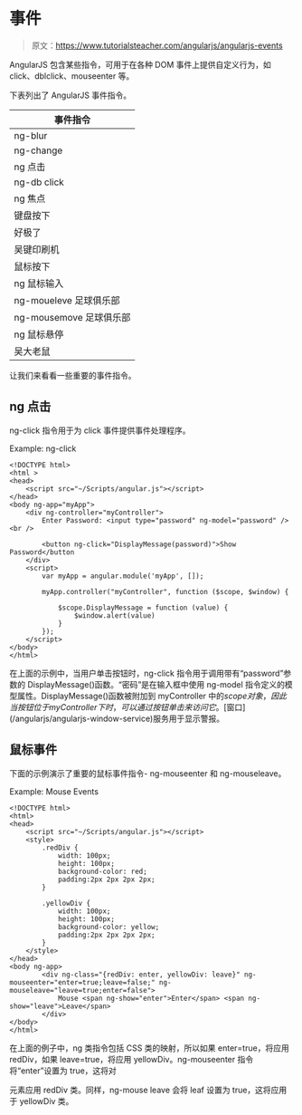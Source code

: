 # 事件

> 原文：<https://www.tutorialsteacher.com/angularjs/angularjs-events>

AngularJS 包含某些指令，可用于在各种 DOM 事件上提供自定义行为，如 click、dblclick、mouseenter 等。

下表列出了 AngularJS 事件指令。

| 事件指令 |
| --- |
| ng-blur |
| ng-change |
| ng 点击 |
| ng-db click |
| ng 焦点 |
| 键盘按下 |
| 好极了 |
| 吴键印刷机 |
| 鼠标按下 |
| ng 鼠标输入 |
| ng-moueleve 足球俱乐部 |
| ng-mousemove 足球俱乐部 |
| ng 鼠标悬停 |
| 吴大老鼠 |

让我们来看看一些重要的事件指令。

## ng 点击

ng-click 指令用于为 click 事件提供事件处理程序。

Example: ng-click

```
<!DOCTYPE html>
<html >
<head>
    <script src="~/Scripts/angular.js"></script>
</head>
<body ng-app="myApp">
    <div ng-controller="myController">
        Enter Password: <input type="password" ng-model="password" /> <br />

        <button ng-click="DisplayMessage(password)">Show Password</button
    </div>
    <script>
        var myApp = angular.module('myApp', []);

        myApp.controller("myController", function ($scope, $window) {

            $scope.DisplayMessage = function (value) {
                $window.alert(value)
            }
        });
    </script>
</body>
</html>
```

在上面的示例中，当用户单击按钮时，ng-click 指令用于调用带有“password”参数的 DisplayMessage()函数。“密码”是在输入框中使用 ng-model 指令定义的模型属性。DisplayMessage()函数被附加到 myController 中的$scope 对象，因此当按钮位于 myController 下时，可以通过按钮单击来访问它。[$窗口](/angularjs/angularjs-window-service)服务用于显示警报。

## 鼠标事件

下面的示例演示了重要的鼠标事件指令- ng-mouseenter 和 ng-mouseleave。

Example: Mouse Events

```
<!DOCTYPE html>
<html>
<head>
    <script src="~/Scripts/angular.js"></script>
    <style>
        .redDiv {
            width: 100px;
            height: 100px;
            background-color: red;
            padding:2px 2px 2px 2px;
        }

        .yellowDiv {
            width: 100px;
            height: 100px;
            background-color: yellow;
            padding:2px 2px 2px 2px;
        }
    </style>
</head>
<body ng-app>
        <div ng-class="{redDiv: enter, yellowDiv: leave}" ng-mouseenter="enter=true;leave=false;" ng-mouseleave="leave=true;enter=false">
            Mouse <span ng-show="enter">Enter</span> <span ng-show="leave">Leave</span>
        </div>
</body>
</html>
```

在上面的例子中，ng 类指令包括 CSS 类的映射，所以如果 enter=true，将应用 redDiv，如果 leave=true，将应用 yellowDiv。ng-mouseenter 指令将“enter”设置为 true，这将对

元素应用 redDiv 类。同样，ng-mouse leave 会将 leaf 设置为 true，这将应用于 yellowDiv 类。